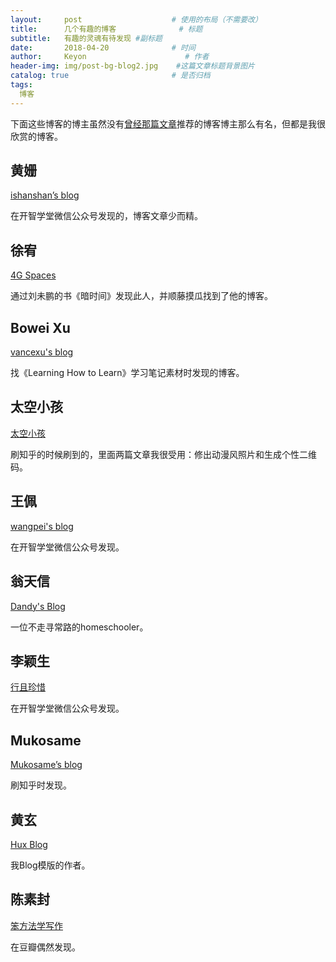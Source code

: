 ```yaml
---
layout:     post                    # 使用的布局（不需要改）
title:      几个有趣的博客              # 标题 
subtitle:   有趣的灵魂有待发现 #副标题
date:       2018-04-20              # 时间
author:     Keyon                      # 作者
header-img: img/post-bg-blog2.jpg    #这篇文章标题背景图片
catalog: true                       # 是否归档
tags:
  博客
---
```


下面这些博客的博主虽然没有[曾经那篇文章](https://keanchen.github.io/2018/03/22/thinker-2018/)推荐的博客博主那么有名，但都是我很欣赏的博客。

## 黄姗
[ishanshan’s blog](http://ishanshan.top/)

在开智学堂微信公众号发现的，博客文章少而精。

## 徐宥 
[4G Spaces](https://blog.youxu.info)

通过刘未鹏的书《暗时间》发现此人，并顺藤摸瓜找到了他的博客。

## Bowei Xu
[vancexu's blog](http://vancexu.github.io/)

找《Learning How to Learn》学习笔记素材时发现的博客。

## 太空小孩
[太空小孩](https://spacekid.me)

刷知乎的时候刷到的，里面两篇文章我很受用：修出动漫风照片和生成个性二维码。

## 王佩
[wangpei's blog](http://wangpei.me/)

在开智学堂微信公众号发现。

## 翁天信
[Dandy's Blog](http://blog.dandyweng.com/)

一位不走寻常路的homeschooler。

## 李颖生
[行且珍惜](http://helenysli.com/ch/)

在开智学堂微信公众号发现。

## Mukosame
[Mukosame’s blog](http://mukosame.github.io/)

刷知乎时发现。

## 黄玄
[Hux Blog](http://huangxuan.me/)

我Blog模版的作者。

## 陈素封
[笨方法学写作](http://www.cnfeat.com)

在豆瓣偶然发现。